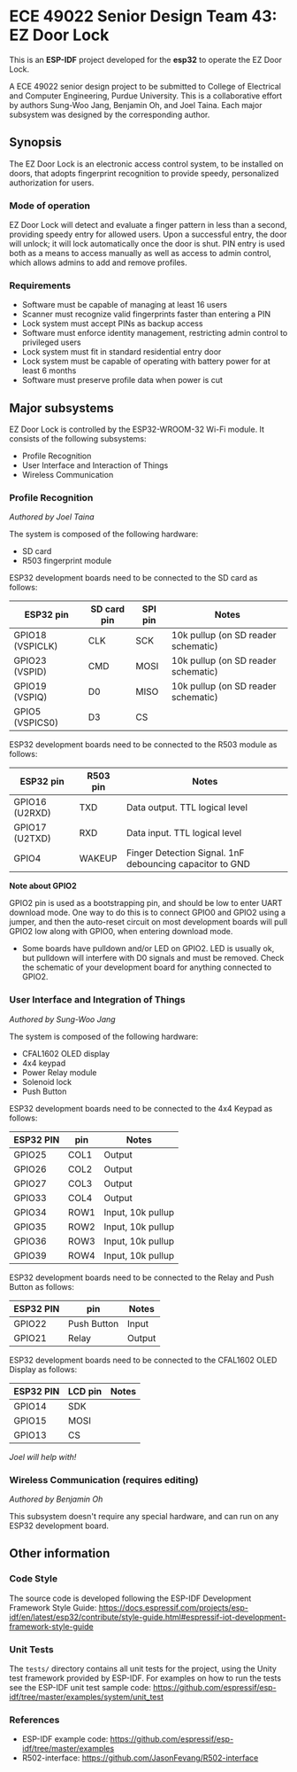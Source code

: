 # ECE 49022 Senior Design Team 43: EZ Door Lock
This is an **ESP-IDF** project developed for the **esp32** to operate the EZ Door Lock.

A ECE 49022 senior design project to be submitted to College of Electrical and Computer Engineering, Purdue University. This is a collaborative effort by authors Sung-Woo Jang, Benjamin Oh, and Joel Taina. Each major subsystem was designed by the corresponding author.

## Synopsis
The EZ Door Lock is an electronic access control system, to be installed on doors, that adopts
fingerprint recognition to provide speedy, personalized authorization for users.

### Mode of operation
EZ Door Lock will detect and evaluate a finger pattern in less than a
second, providing speedy entry for allowed users. Upon a successful entry, the door will unlock;
it will lock automatically once the door is shut. PIN entry is used both as a means to access
manually as well as access to admin control, which allows admins to add and remove profiles.

### Requirements
* Software must be capable of managing at least 16 users
* Scanner must recognize valid fingerprints faster than entering a PIN
* Lock system must accept PINs as backup access
* Software must enforce identity management, restricting admin control to privileged users
* Lock system must fit in standard residential entry door
* Lock system must be capable of operating with battery power for at least 6 months
* Software must preserve profile data when power is cut

## Major subsystems
EZ Door Lock is controlled by the ESP32-WROOM-32 Wi-Fi module. It consists of the following subsystems:
* Profile Recognition
* User Interface and Interaction of Things
* Wireless Communication

### Profile Recognition
*Authored by Joel Taina*

The system is composed of the following hardware:
* SD card
* R503 fingerprint module

ESP32 development boards need to be connected to the SD card as follows:

ESP32 pin        | SD card pin | SPI pin  | Notes
-----------------|-------------|----------|------------
GPIO18 (VSPICLK) | CLK         | SCK      | 10k pullup (on SD reader schematic)
GPIO23 (VSPID)   | CMD         | MOSI     | 10k pullup (on SD reader schematic)
GPIO19 (VSPIQ)   | D0          | MISO     | 10k pullup (on SD reader schematic)
GPIO5 (VSPICS0)  | D3          | CS       | 

ESP32 development boards need to be connected to the R503 module as follows:

ESP32 pin        | R503 pin | Notes
-----------------|----------|------------
GPIO16 (U2RXD)   | TXD      | Data output. TTL logical level
GPIO17 (U2TXD)   | RXD      | Data input. TTL logical level
GPIO4            | WAKEUP   | Finger Detection Signal. 1nF debouncing capacitor to GND

**Note about GPIO2**

GPIO2 pin is used as a bootstrapping pin, and should be low to enter UART download mode. One way to do this is to connect GPIO0 and GPIO2 using a jumper, and then the auto-reset circuit on most development boards will pull GPIO2 low along with GPIO0, when entering download mode.

- Some boards have pulldown and/or LED on GPIO2. LED is usually ok, but pulldown will interfere with D0 signals and must be removed. Check the schematic of your development board for anything connected to GPIO2.

### User Interface and Integration of Things
*Authored by Sung-Woo Jang*

The system is composed of the following hardware:
* CFAL1602 OLED display
* 4x4 keypad
* Power Relay module
* Solenoid lock
* Push Button


ESP32 development boards need to be connected to the 4x4 Keypad as follows:

ESP32 PIN  |   pin   | Notes
-----------|---------|------------
GPIO25     |   COL1  | Output
GPIO26     |   COL2  | Output
GPIO27     |   COL3  | Output
GPIO33     |   COL4  | Output
GPIO34     |   ROW1  | Input, 10k pullup
GPIO35     |   ROW2  | Input, 10k pullup
GPIO36     |   ROW3  | Input, 10k pullup
GPIO39     |   ROW4  | Input, 10k pullup


ESP32 development boards need to be connected to the Relay and Push Button as follows:

ESP32 PIN |      pin      | Notes
----------|---------------|--------
GPIO22    |  Push Button  | Input
GPIO21    |     Relay     | Output


ESP32 development boards need to be connected to the CFAL1602 OLED Display as follows:

ESP32 PIN  | LCD pin | Notes
-----------|---------|--------
GPIO14     |   SDK   |
GPIO15     |   MOSI  |
GPIO13     |    CS   |

*Joel will help with!*


### Wireless Communication (requires editing)
*Authored by Benjamin Oh*

This subsystem doesn't require any special hardware, and can run on any ESP32 development board.

## Other information

### Code Style
The source code is developed following the ESP-IDF Development Framework Style Guide: https://docs.espressif.com/projects/esp-idf/en/latest/esp32/contribute/style-guide.html#espressif-iot-development-framework-style-guide

### Unit Tests
The `tests/` directory contains all unit tests for the project, using the Unity test framework provided by ESP-IDF. For examples on how to run the tests see the ESP-IDF unit test sample code: https://github.com/espressif/esp-idf/tree/master/examples/system/unit_test

### References
* ESP-IDF example code: https://github.com/espressif/esp-idf/tree/master/examples
* R502-interface: https://github.com/JasonFevang/R502-interface
